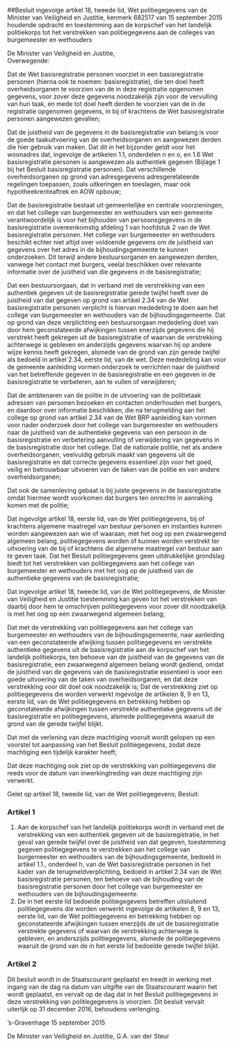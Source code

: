 <meta http-equiv='Content-Type' content='text/html; charset=utf-8' />

##Besluit ingevolge artikel 18, tweede lid, Wet politiegegevens van de Minister van Veiligheid en Justitie, kenmerk 682517 van 15 september 2015 houdende opdracht en toestemming aan de korpschef van het landelijk politiekorps tot het verstrekken van politiegegevens aan de colleges van burgemeester en wethouders

De Minister van Veiligheid en Justitie,  
Overwegende:

Dat de Wet basisregistratie personen voorziet in een basisregistratie personen (hierna ook te noemen: basisregistratie), die ten doel heeft overheidsorganen te voorzien van de in deze registratie opgenomen gegevens, voor zover deze gegevens noodzakelijk zijn voor de vervulling van hun taak, en mede tot doel heeft derden te voorzien van de in de registratie opgenomen gegevens, in bij of krachtens de Wet basisregistratie personen aangewezen gevallen;

Dat de juistheid van de gegevens in de basisregistratie van belang is voor de goede taakuitvoering van de overheidsorganen en aangewezen derden die hier gebruik van maken. Dat dit in het bijzonder geldt voor het woonadres dat, ingevolge de artikelen 1.1, onderdelen n en o, en 1.6 Wet basisregistratie personen is aangewezen als authentiek gegeven (Bijlage 1 bij het Besluit basisregistratie personen). Dat verschillende overheidsorganen op grond van adresgegevens adresgerelateerde regelingen toepassen, zoals uitkeringen en toeslagen, maar ook hypotheekrenteaftrek en AOW opbouw;

Dat de basisregistratie bestaat uit gemeentelijke en centrale voorzieningen, en dat het college van burgemeester en wethouders van een gemeente verantwoordelijk is voor het bijhouden van persoonsgegevens in de basisregistratie overeenkomstig afdeling 1 van hoofdstuk 2 van de Wet basisregistratie personen. Het college van burgemeester en wethouders beschikt echter niet altijd over voldoende gegevens om de juistheid van gegevens over het adres in de bijhoudingsgemeente te kunnen onderzoeken. Dit terwijl andere bestuursorganen en aangewezen derden, vanwege het contact met burgers, veelal beschikken over relevante informatie over de juistheid van die gegevens in de basisregistratie;

Dat een bestuursorgaan, dat in verband met de verstrekking van een authentiek gegeven uit de basisregistratie gerede twijfel heeft over de juistheid van dat gegeven op grond van artikel 2.34 van de Wet basisregistratie personen verplicht is hiervan mededeling te doen aan het college van burgemeester en wethouders van de bijhoudingsgemeente. Dat op grond van deze verplichting een bestuursorgaan mededeling doet van door hem geconstateerde afwijkingen tussen enerzijds gegevens die hij verstrekt heeft gekregen uit de basisregistratie of waarvan de verstrekking achterwege is gebleven en anderzijds gegevens waarvan hij op andere wijze kennis heeft gekregen, alsmede van de grond van zijn gerede twijfel als bedoeld in artikel 2.34, eerste lid, van de wet. Deze mededeling kan voor de gemeente aanleiding vormen onderzoek te verrichten naar de juistheid van het betreffende gegeven in de basisregistratie en een gegeven in de basisregistratie te verbeteren, aan te vullen of verwijderen;

Dat de ambtenaren van de politie in de uitvoering van de politietaak adressen van personen bezoeken en contacten onderhouden met burgers, en daardoor over informatie beschikken, die na terugmelding aan het college op grond van artikel 2.34 van de Wet BRP aanleiding kan vormen voor nader onderzoek door het college van burgemeester en wethouders naar de juistheid van de authentieke gegevens van een persoon in de basisregistratie en verbetering aanvulling of verwijdering van gegevens in de basisregistratie door het college. Dat de nationale politie, net als andere overheidsorganen, veelvuldig gebruik maakt van gegevens uit de basisregistratie en dat correcte gegevens essentieel zijn voor het goed, veilig en betrouwbaar uitvoeren van de taken van de politie en van andere overheidsorganen;

Dat ook de samenleving gebaat is bij juiste gegevens in de basisregistratie omdat hiermee wordt voorkomen dat burgers ten onrechte in aanraking komen met de politie;

Dat ingevolge artikel 18, eerste lid, van de Wet politiegegevens, bij of krachtens algemene maatregel van bestuur personen en instanties kunnen worden aangewezen aan wie of waaraan, met het oog op een zwaarwegend algemeen belang, politiegegevens worden of kunnen worden verstrekt ter uitvoering van de bij of krachtens die algemene maatregel van bestuur aan te geven taak. Dat het Besluit politiegegevens geen uitdrukkelijke grondslag biedt tot het verstrekken van politiegegevens aan het college van burgemeester en wethouders met het oog op de juistheid van de authentieke gegevens van de basisregistratie;

Dat ingevolge artikel 18, tweede lid, van de Wet politiegegevens, de Minister van Veiligheid en Justitie toestemming kan geven tot het verstrekken van daarbij door hem te omschrijven politiegegevens voor zover dit noodzakelijk is met het oog op een zwaarwegend algemeen belang;

Dat met de verstrekking van politiegegevens aan het college van burgemeester en wethouders van de bijhoudingsgemeente, naar aanleiding van een geconstateerde afwijking tussen politiegegevens en verstrekte authentieke gegevens uit de basisregistratie aan de korpschef van het landelijk politiekorps, ten behoeve van de juistheid van de gegevens van de basisregistratie, een zwaarwegend algemeen belang wordt gediend, omdat de juistheid van de gegevens van de basisregistratie essentieel is voor een goede uitvoering van de taken van overheidsorganen, en dat deze verstrekking voor dit doel ook noodzakelijk is; Dat de verstrekking ziet op politiegegevens die worden verwerkt ingevolge de artikelen 8, 9 en 13, eerste lid, van de Wet politiegegevens en betrekking hebben op geconstateerde afwijkingen tussen verstrekte authentieke gegevens uit de basisregistratie en politiegegevens, alsmede politiegegevens waaruit de grond van de gerede twijfel blijkt.

Dat met de verlening van deze machtiging vooruit wordt gelopen op een voorstel tot aanpassing van het Besluit politiegegevens, zodat deze machtiging een tijdelijk karakter heeft;

Dat deze machtiging ook ziet op de verstrekking van politiegegevens die reeds voor de datum van inwerkingtreding van deze machtiging zijn verwerkt.

Gelet op artikel 18, tweede lid, van de Wet politiegegevens;
Besluit:    

### Artikel  1  

1.  Aan de korpschef van het landelijk politiekorps wordt in verband met de verstrekking van een authentiek gegeven uit de basisregistratie, in het geval van gerede twijfel over de juistheid van dat gegeven, toestemming gegeven politiegegevens te verstrekken aan het college van burgemeester en wethouders van de bijhoudingsgemeente, bedoeld in artikel 1.1., onderdeel h, van de Wet basisregistratie personen in het kader van de terugmeldverplichting, bedoeld in artikel 2.34 van de Wet basisregistratie personen, ten behoeve van de bijhouding van de basisregistratie personen door het college van burgemeester en wethouders van de bijhoudingsgemeente.   
2.  De in het eerste lid bedoelde politiegegevens betreffen uitsluitend politiegegevens die worden verwerkt ingevolge de artikelen 8, 9 en 13, eerste lid, van de Wet politiegegevens en betrekking hebben op geconstateerde afwijkingen tussen enerzijds de uit de basisregistratie verstrekte gegevens of waarvan de verstrekking achterwege is gebleven, en anderszijds politiegegevens, alsmede de politiegegevens waaruit de grond van de in het eerste lid bedoelde gerede twijfel blijkt.  

### Artikel  2  

Dit besluit wordt in de Staatscourant geplaatst en treedt in werking met ingang van de dag na datum van uitgifte van de Staatscourant waarin het wordt geplaatst, en vervalt op de dag dat in het Besluit politiegegevens in deze verstrekking van politiegegevens is voorzien. Dit besluit vervalt uiterlijk op 31 december 2016, behoudens verlenging. 

’s-Gravenhage 
15 september 2015   

De 
Minister van Veiligheid en Justitie, 
G.A. van der Steur     
